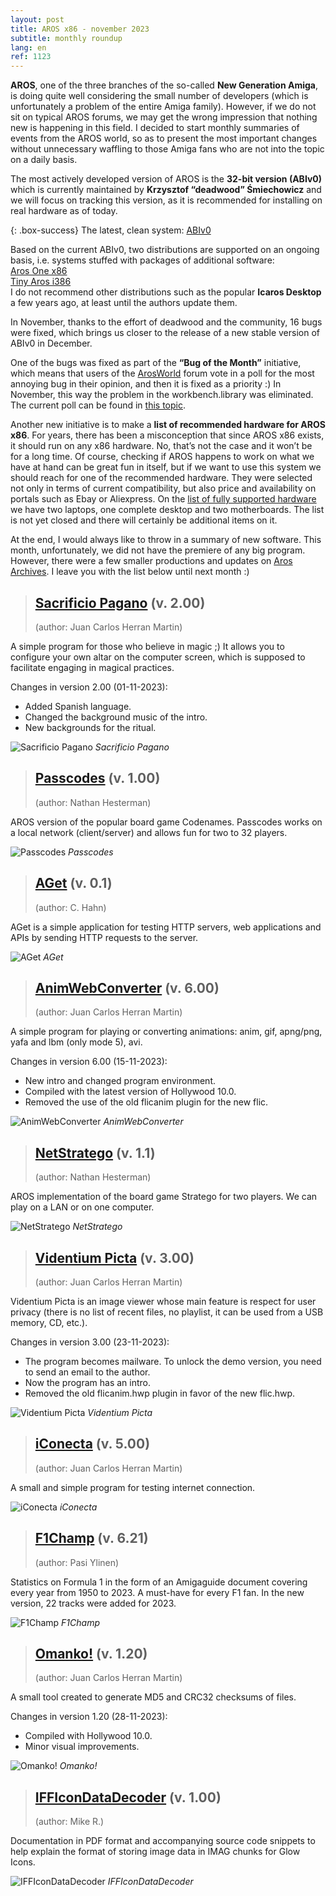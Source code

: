 ```yaml
---
layout: post
title: AROS x86 - november 2023
subtitle: monthly roundup
lang: en
ref: 1123
---
```


**AROS**, one of the three branches of the so-called **New Generation Amiga**, is doing quite well considering the small number of developers (which is unfortunately a problem of the entire Amiga family). However, if we do not sit on typical AROS forums, we may get the wrong impression that nothing new is happening in this field. I decided to start monthly summaries of events from the AROS world, so as to present the most important changes without unnecessary waffling to those Amiga fans who are not into the topic on a daily basis.
  
The most actively developed version of AROS is the **32-bit version (ABIv0)** which is currently maintained by **Krzysztof “deadwood” Śmiechowicz** and we will focus on tracking this version, as it is recommended for installing on real hardware as of today.

{: .box-success}
The latest, clean system: [ABIv0](https://github.com/deadw00d/AROS/releases/tag/ABIv0_20211128-1)

Based on the current ABIv0, two distributions are supported on an ongoing basis, i.e. systems stuffed with packages of additional software:  
[Aros One x86](https://sites.google.com/view/arosone)  
[Tiny Aros i386](https://tinyaros.flazio.com)  
I do not recommend other distributions such as the popular **Icaros Desktop** a few years ago, at least until the authors update them.

In November, thanks to the effort of deadwood and the community, 16 bugs were fixed, which brings us closer to the release of a new stable version of ABIv0 in December.

One of the bugs was fixed as part of the **“Bug of the Month”** initiative, which means that users of the [ArosWorld](https://www.arosworld.org) forum vote in a poll for the most annoying bug in their opinion, and then it is fixed as a priority :) In November, this way the problem in the workbench.library was eliminated. The current poll can be found in [this topic](https://www.arosworld.org/infusions/forum/viewthread.php?thread_id=1158).

Another new initiative is to make a **list of recommended hardware for AROS x86**. For years, there has been a misconception that since AROS x86 exists, it should run on any x86 hardware. No, that’s not the case and it won’t be for a long time. Of course, checking if AROS happens to work on what we have at hand can be great fun in itself, but if we want to use this system we should reach for one of the recommended hardware. They were selected not only in terms of current compatibility, but also price and availability on portals such as Ebay or Aliexpress. On the [list of fully supported hardware](https://en.wikibooks.org/wiki/Aros/Platforms/x86_Complete_System_HCL#Recommended_hardware) we have two laptops, one complete desktop and two motherboards. The list is not yet closed and there will certainly be additional items on it.

At the end, I would always like to throw in a summary of new software. This month, unfortunately, we did not have the premiere of any big program. However, there were a few smaller productions and updates on [Aros Archives](http://archives.aros-exec.org). I leave you with the list below until next month :)

> ## [Sacrificio Pagano](http://archives.aros-exec.org/?function=showfile&file=utility/misc/sacrificopagano.lha) (v. 2.00)
> (author: Juan Carlos Herran Martin)

A simple program for those who believe in magic ;) It allows you to configure your own altar on the computer screen, which is supposed to facilitate engaging in magical practices.

Changes in version 2.00 (01-11-2023):
- Added Spanish language.
- Changed the background music of the intro.
- New backgrounds for the ritual.

![Sacrificio Pagano](/assets/img/pagano.jpg)
*Sacrificio Pagano*

> ## [Passcodes](http://archives.aros-exec.org/?function=showfile&file=game/misc/passcodes.i386-aros.lha) (v. 1.00)
> (author: Nathan Hesterman)

AROS version of the popular board game Codenames. Passcodes works on a local network (client/server) and allows fun for two to 32 players.

![Passcodes](/assets/img/passcodes.jpg)
*Passcodes*

> ## [AGet](http://archives.aros-exec.org/?function=showfile&file=network/aget.lha) (v. 0.1)
> (author: C. Hahn)

AGet is a simple application for testing HTTP servers, web applications and APIs by sending HTTP requests to the server.

![AGet](/assets/img/aget.jpg)
*AGet*

> ## [AnimWebConverter](http://archives.aros-exec.org/?function=showfile&file=graphics/convert/animwebconverter.lha) (v. 6.00)
> (author: Juan Carlos Herran Martin)

A simple program for playing or converting animations: anim, gif, apng/png, yafa and lbm (only mode 5), avi.

Changes in version 6.00 (15-11-2023):
- New intro and changed program environment.
- Compiled with the latest version of Hollywood 10.0.
- Removed the use of the old flicanim plugin for the new flic.

![AnimWebConverter](/assets/img/animwebconv.jpg)
*AnimWebConverter*

> ## [NetStratego](http://archives.aros-exec.org/?function=showfile&file=game/server/netstratego.i386-aros.lha) (v. 1.1)
> (author: Nathan Hesterman)

AROS implementation of the board game Stratego for two players. We can play on a LAN or on one computer.

![NetStratego](/assets/img/netstratego.jpg)
*NetStratego*

> ## [Videntium Picta](http://archives.aros-exec.org/?function=showfile&file=graphics/viewer/videntiumpicta.lha) (v. 3.00)
> (author: Juan Carlos Herran Martin)

Videntium Picta is an image viewer whose main feature is respect for user privacy (there is no list of recent files, no playlist, it can be used from a USB memory, CD, etc.).

Changes in version 3.00 (23-11-2023):
- The program becomes mailware. To unlock the demo version, you need to send an email to the author.
- Now the program has an intro.
- Removed the old flicanim.hwp plugin in favor of the new flic.hwp.

![Videntium Picta](/assets/img/videntium.jpg)
*Videntium Picta*

> ## [iConecta](http://archives.aros-exec.org/?function=showfile&file=network/misc/iconecta.lha) (v. 5.00)
> (author: Juan Carlos Herran Martin)

A small and simple program for testing internet connection.

![iConecta](/assets/img/iconecta.jpg)
*iConecta*

> ## [F1Champ](http://archives.aros-exec.org/?function=showfile&file=document/misc/f1champ.lha) (v. 6.21)
> (author: Pasi Ylinen)

Statistics on Formula 1 in the form of an Amigaguide document covering every year from 1950 to 2023. A must-have for every F1 fan. In the new version, 22 tracks were added for 2023.

![F1Champ](/assets/img/f1champ.jpg)
*F1Champ*

> ## [Omanko!](http://archives.aros-exec.org/?function=showfile&file=utility/filetool/omanko.lha) (v. 1.20)
> (author: Juan Carlos Herran Martin)

A small tool created to generate MD5 and CRC32 checksums of files.

Changes in version 1.20 (28-11-2023):
- Compiled with Hollywood 10.0.
- Minor visual improvements.

![Omanko!](/assets/img/omanko.jpg)
*Omanko!*

> ## [IFFIconDataDecoder](http://archives.aros-exec.org/?function=showfile&file=graphics/icon/iff_icon_data_decoder.zip) (v. 1.00)
> (author: Mike R.)

Documentation in PDF format and accompanying source code snippets to help explain the format of storing image data in IMAG chunks for Glow Icons.

![IFFIconDataDecoder](/assets/img/ifficon.jpg)
*IFFIconDataDecoder*
